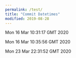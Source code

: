 ```yaml
---
permalink: /test/
title: "Commit Datetimes"
modified: 2019-08-28
---
```


Mon 16 Mar 10:31:17 GMT 2020

Mon 16 Mar 10:35:56 GMT 2020

Mon 23 Mar 22:31:52 GMT 2020
